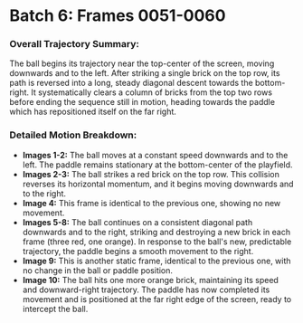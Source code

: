 # Batch 6: Frames 0051-0060

### Overall Trajectory Summary:
The ball begins its trajectory near the top-center of the screen, moving downwards and to the left. After striking a single brick on the top row, its path is reversed into a long, steady diagonal descent towards the bottom-right. It systematically clears a column of bricks from the top two rows before ending the sequence still in motion, heading towards the paddle which has repositioned itself on the far right.

### Detailed Motion Breakdown:
*   **Images 1-2:** The ball moves at a constant speed downwards and to the left. The paddle remains stationary at the bottom-center of the playfield.
*   **Images 2-3:** The ball strikes a red brick on the top row. This collision reverses its horizontal momentum, and it begins moving downwards and to the right.
*   **Image 4:** This frame is identical to the previous one, showing no new movement.
*   **Images 5-8:** The ball continues on a consistent diagonal path downwards and to the right, striking and destroying a new brick in each frame (three red, one orange). In response to the ball's new, predictable trajectory, the paddle begins a smooth movement to the right.
*   **Image 9:** This is another static frame, identical to the previous one, with no change in the ball or paddle position.
*   **Image 10:** The ball hits one more orange brick, maintaining its speed and downward-right trajectory. The paddle has now completed its movement and is positioned at the far right edge of the screen, ready to intercept the ball.
